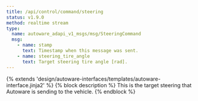 ```yaml
---
title: /api/control/command/steering
status: v1.9.0
method: realtime stream
type:
  name: autoware_adapi_v1_msgs/msg/SteeringCommand
  msg:
    - name: stamp
      text: Timestamp when this message was sent.
    - name: steering_tire_angle
      text: Target steering tire angle [rad].
---
```


{% extends 'design/autoware-interfaces/templates/autoware-interface.jinja2' %}
{% block description %}
This is the target steering that Autoware is sending to the vehicle.
{% endblock %}
